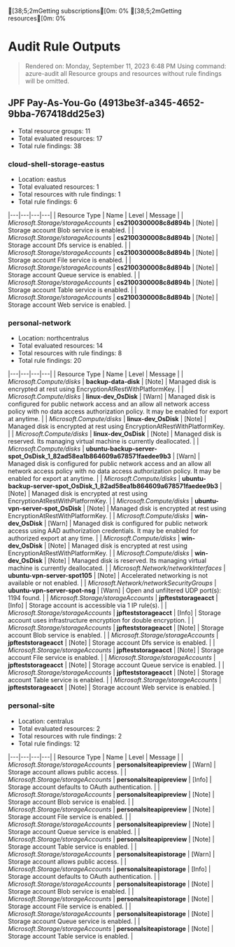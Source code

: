 [38;5;2mGetting subscriptions[0m: 0%
[38;5;2mGetting resources[0m: 0%
# Audit Rule Outputs

> Rendered on: Monday, September 11, 2023 6:48 PM
> Using command: azure-audit all
> Resource groups and resources without rule findings will be omitted.

## JPF Pay-As-You-Go (4913be3f-a345-4652-9bba-767418dd25e3)

- Total resource groups: 11
- Total evaluated resources: 17
- Total rule findings: 38

### cloud-shell-storage-eastus

- Location: eastus
- Total evaluated resources: 1
- Total resources with rule findings: 1
- Total rule findings: 6

|---|---|---|---|
| Resource Type | Name | Level | Message |
| *Microsoft.Storage/storageAccounts* | **cs2100300008c8d894b** | [Note] | Storage account Blob service is enabled. |
| *Microsoft.Storage/storageAccounts* | **cs2100300008c8d894b** | [Note] | Storage account Dfs service is enabled. |
| *Microsoft.Storage/storageAccounts* | **cs2100300008c8d894b** | [Note] | Storage account File service is enabled. |
| *Microsoft.Storage/storageAccounts* | **cs2100300008c8d894b** | [Note] | Storage account Queue service is enabled. |
| *Microsoft.Storage/storageAccounts* | **cs2100300008c8d894b** | [Note] | Storage account Table service is enabled. |
| *Microsoft.Storage/storageAccounts* | **cs2100300008c8d894b** | [Note] | Storage account Web service is enabled. |

### personal-network

- Location: northcentralus
- Total evaluated resources: 14
- Total resources with rule findings: 8
- Total rule findings: 20

|---|---|---|---|
| Resource Type | Name | Level | Message |
| *Microsoft.Compute/disks* | **backup-data-disk** | [Note] | Managed disk is encrypted at rest using EncryptionAtRestWithPlatformKey. |
| *Microsoft.Compute/disks* | **linux-dev_OsDisk** | [Warn] | Managed disk is configured for public network access and an allow all network access policy with no data access authorization policy. It may be enabled for export at anytime. |
| *Microsoft.Compute/disks* | **linux-dev_OsDisk** | [Note] | Managed disk is encrypted at rest using EncryptionAtRestWithPlatformKey. |
| *Microsoft.Compute/disks* | **linux-dev_OsDisk** | [Note] | Managed disk is reserved. Its managing virtual machine is currently deallocated. |
| *Microsoft.Compute/disks* | **ubuntu-backup-server-spot_OsDisk_1_82ad58ea1b864609a678571faedee9b3** | [Warn] | Managed disk is configured for public network access and an allow all network access policy with no data access authorization policy. It may be enabled for export at anytime. |
| *Microsoft.Compute/disks* | **ubuntu-backup-server-spot_OsDisk_1_82ad58ea1b864609a678571faedee9b3** | [Note] | Managed disk is encrypted at rest using EncryptionAtRestWithPlatformKey. |
| *Microsoft.Compute/disks* | **ubuntu-vpn-server-spot_OsDisk** | [Note] | Managed disk is encrypted at rest using EncryptionAtRestWithPlatformKey. |
| *Microsoft.Compute/disks* | **win-dev_OsDisk** | [Warn] | Managed disk is configured for public network access using AAD authorization credentials. It may be enabled for authorized export at any time. |
| *Microsoft.Compute/disks* | **win-dev_OsDisk** | [Note] | Managed disk is encrypted at rest using EncryptionAtRestWithPlatformKey. |
| *Microsoft.Compute/disks* | **win-dev_OsDisk** | [Note] | Managed disk is reserved. Its managing virtual machine is currently deallocated. |
| *Microsoft.Network/networkInterfaces* | **ubuntu-vpn-server-spot105** | [Note] | Accelerated networking is not available or not enabled. |
| *Microsoft.Network/networkSecurityGroups* | **ubuntu-vpn-server-spot-nsg** | [Warn] | Open and unfiltered UDP port(s): 1194 found. |
| *Microsoft.Storage/storageAccounts* | **jpfteststorageacct** | [Info] | Storage account is accessible via 1 IP rule(s). |
| *Microsoft.Storage/storageAccounts* | **jpfteststorageacct** | [Info] | Storage account uses infrastructure encryption for double encryption. |
| *Microsoft.Storage/storageAccounts* | **jpfteststorageacct** | [Note] | Storage account Blob service is enabled. |
| *Microsoft.Storage/storageAccounts* | **jpfteststorageacct** | [Note] | Storage account Dfs service is enabled. |
| *Microsoft.Storage/storageAccounts* | **jpfteststorageacct** | [Note] | Storage account File service is enabled. |
| *Microsoft.Storage/storageAccounts* | **jpfteststorageacct** | [Note] | Storage account Queue service is enabled. |
| *Microsoft.Storage/storageAccounts* | **jpfteststorageacct** | [Note] | Storage account Table service is enabled. |
| *Microsoft.Storage/storageAccounts* | **jpfteststorageacct** | [Note] | Storage account Web service is enabled. |

### personal-site

- Location: centralus
- Total evaluated resources: 2
- Total resources with rule findings: 2
- Total rule findings: 12

|---|---|---|---|
| Resource Type | Name | Level | Message |
| *Microsoft.Storage/storageAccounts* | **personalsiteapipreview** | [Warn] | Storage account allows public access. |
| *Microsoft.Storage/storageAccounts* | **personalsiteapipreview** | [Info] | Storage account defaults to OAuth authentication. |
| *Microsoft.Storage/storageAccounts* | **personalsiteapipreview** | [Note] | Storage account Blob service is enabled. |
| *Microsoft.Storage/storageAccounts* | **personalsiteapipreview** | [Note] | Storage account File service is enabled. |
| *Microsoft.Storage/storageAccounts* | **personalsiteapipreview** | [Note] | Storage account Queue service is enabled. |
| *Microsoft.Storage/storageAccounts* | **personalsiteapipreview** | [Note] | Storage account Table service is enabled. |
| *Microsoft.Storage/storageAccounts* | **personalsiteapistorage** | [Warn] | Storage account allows public access. |
| *Microsoft.Storage/storageAccounts* | **personalsiteapistorage** | [Info] | Storage account defaults to OAuth authentication. |
| *Microsoft.Storage/storageAccounts* | **personalsiteapistorage** | [Note] | Storage account Blob service is enabled. |
| *Microsoft.Storage/storageAccounts* | **personalsiteapistorage** | [Note] | Storage account File service is enabled. |
| *Microsoft.Storage/storageAccounts* | **personalsiteapistorage** | [Note] | Storage account Queue service is enabled. |
| *Microsoft.Storage/storageAccounts* | **personalsiteapistorage** | [Note] | Storage account Table service is enabled. |



